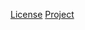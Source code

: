 [License](http://www.apache.org/licenses/LICENSE-2.0.txt)
[Project](http://www.extreme.indiana.edu/xpp)
